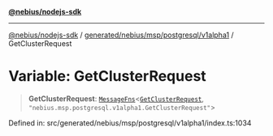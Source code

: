 [**@nebius/nodejs-sdk**](../../../../../../README.md)

***

[@nebius/nodejs-sdk](../../../../../../README.md) / [generated/nebius/msp/postgresql/v1alpha1](../README.md) / GetClusterRequest

# Variable: GetClusterRequest

> **GetClusterRequest**: [`MessageFns`](../../../../../../runtime/protos/core/interfaces/MessageFns.md)\<[`GetClusterRequest`](../interfaces/GetClusterRequest.md), `"nebius.msp.postgresql.v1alpha1.GetClusterRequest"`\>

Defined in: src/generated/nebius/msp/postgresql/v1alpha1/index.ts:1034
